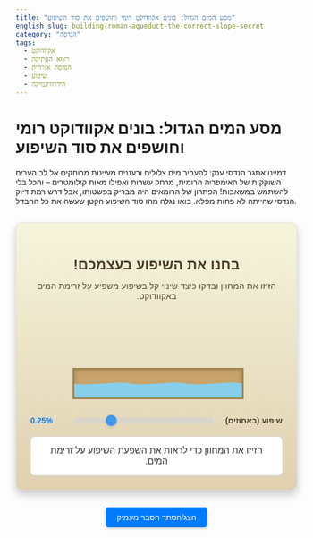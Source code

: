 ```yaml
---
title: "מסע המים הגדול: בונים אקוודוקט רומי וחושפים את סוד השיפוע"
english_slug: building-roman-aqueduct-the-correct-slope-secret
category: "הנדסה"
tags:
  - אקוודוקט
  - רומא העתיקה
  - הנדסה אזרחית
  - שיפוע
  - הידרודינמיקה
---
```

# מסע המים הגדול: בונים אקוודוקט רומי וחושפים את סוד השיפוע
דמיינו אתגר הנדסי ענק: להעביר מים צלולים ורעננים מעיינות מרוחקים אל לב הערים השוקקות של האימפריה הרומית, מרחק עשרות ואפילו מאות קילומטרים – והכל בלי להשתמש במשאבות! הפתרון של הרומאים היה מבריק בפשטותו, אבל דרש רמת דיוק הנדסי שהייתה לא פחות מפלא. בואו נגלה מהו סוד השיפוע הקטן שעשה את כל ההבדל.

<div class="app-container">
  <h1>בחנו את השיפוע בעצמכם!</h1>
  <p>הזיזו את המחוון ובדקו כיצד שינוי קל בשיפוע משפיע על זרימת המים באקוודוקט.</p>

  <div class="aqueduct-section-container">
    <div class="aqueduct-channel-wrapper">
        <div class="aqueduct-channel">
          <div class="water" id="water"></div>
        </div>
        <div class="aqueduct-support"></div>
    </div>
  </div>

  <div class="controls">
    <label for="slopeSlider">שיפוע (באחוזים):</label>
    <input type="range" id="slopeSlider" min="0" max="100" value="25" step="1">
    <span id="slopeValue">0.25%</span>
  </div>
    <div id="feedback" class="feedback">הזיזו את המחוון כדי לראות את השפעת השיפוע על זרימת המים.</div>
</div>

<style>
  /* כללי */
  .app-container {
    direction: rtl;
    font-family: 'Arial Hebrew', 'Arial', sans-serif;
    margin: 30px auto;
    padding: 25px;
    border: 1px solid #dcdcdc;
    border-radius: 12px;
    max-width: 650px;
    background: linear-gradient(to bottom, #f5f5dc, #e0d0b0); /* Gradient beige/sand */
    box-shadow: 0 8px 16px rgba(0,0,0,0.2);
    text-align: center;
  }

  .app-container h1 {
    color: #4a3b2a; /* Dark brown */
    margin-bottom: 10px;
    font-size: 1.8em;
  }

  .app-container p {
    color: #5a4b3a; /* Slightly lighter brown */
    margin-bottom: 25px;
    font-size: 1.1em;
  }


  /* חלון הסימולציה */
  .aqueduct-section-container {
    width: 100%;
    height: 150px; /* Increased height for better visualization */
    display: flex;
    align-items: flex-end; /* Align the base */
    justify-content: center;
    margin-bottom: 30px;
    position: relative; /* Needed for absolute positioning of feedback/support */
    overflow: hidden; /* Hide anything outside */
  }

   .aqueduct-channel-wrapper {
       position: absolute; /* Position wrapper absolutely */
       bottom: 0;
       left: calc(50% - 150px); /* Center the channel initially, adjusting for half width */
       transform-origin: bottom left; /* Pivot point for rotation */
       display: flex; /* Use flex to align support with channel */
       align-items: flex-end;
   }

  .aqueduct-channel {
    width: 300px; /* Fixed width */
    height: 50px; /* Increased height for water visualization */
    background-color: #c8a46c; /* Warmer sandstone color */
    border: 3px solid #a08450; /* Darker border */
    position: relative;
    box-shadow:  inset 0 0 10px rgba(0,0,0,0.2); /* Inner shadow for depth */
    overflow: hidden; /* Crucial for water containment */
    transform-style: preserve-3d; /* For potential 3D effects */
  }

  .aqueduct-support {
    width: 60px; /* Wider support */
    height: 80px; /* Taller support */
    background-color: #a0522d; /* Brown stone */
    border: 3px solid #8b4513;
    position: absolute; /* Position support relative to the wrapper */
    bottom: -3px; /* Align with bottom border */
    left: -3px; /* Align with left border (pivot point) */
    box-shadow: 2px 2px 5px rgba(0,0,0,0.3);
    z-index: -1; /* Place behind the channel */
  }


  /* מים וזרימה */
  .water {
    width: 300%; /* Make wider than channel for background animation */
    height: 100%; /* Fill channel height */
    position: absolute;
    bottom: 0;
    left: 0;
    transition: background-color 0.5s ease-out, transform 0.5s ease-out; /* Smooth transitions */
    background-repeat: repeat-x;
    background-size: auto 100%; /* Adjust background size for flow effect */
  }

  /* CSS Variables for animation speed */
  .water {
      --flow-duration: 5s; /* Default duration */
      background-image: url('data:image/svg+xml;utf8,<svg xmlns="http://www.w3.org/2000/svg" viewBox="0 0 100 100" preserveAspectRatio="none"><path d="M0,50 C25,60 75,40 100,50 L100,100 L0,100 Z" fill="%2387ceeb"/></svg>'); /* Basic wave pattern */
      background-size: 100px 100%; /* Wave size */
  }

   @keyframes flow-animation {
     0% { background-position-x: 0; }
     100% { background-position-x: -300px; } /* Needs to match background-size or width */
   }

   .water.is-flowing {
       animation: flow-animation var(--flow-duration) linear infinite;
   }


  /* מצבי מים */
  .water.stagnant {
    background-color: rgba(100, 149, 237, 0.8); /* Murky/stagnant color */
    background-image: url('data:image/svg+xml;utf8,<svg xmlns="http://www.w3.org/2000/svg" viewBox="0 0 100 100" preserveAspectRatio="none"><rect width="100" height="100" fill="%236495ED"/></svg>'); /* Solid color */
    background-size: 100% 100%;
    animation: none; /* No flow */
    transform: scale(1, 1.05); /* Slightly higher water level */
  }

  .water.flowing-slow {
     background-color: rgba(0, 191, 255, 0.6); /* Normal blue */
     background-image: url('data:image/svg+xml;utf8,<svg xmlns="http://www.w3.org/2000/svg" viewBox="0 0 100 100" preserveAspectRatio="none"><path d="M0,50 C25,60 75,40 100,50 L100,100 L0,100 Z" fill="%2387ceeb"/></svg>');
     background-size: 100px 100%;
     transform: scale(1, 1); /* Normal level */
  }

  .water.flowing-optimal {
    background-color: rgba(0, 255, 127, 0.7); /* Greenish blue for optimal */
    background-image: url('data:image/svg+xml;utf8,<svg xmlns="http://www.w3.org/2000/svg" viewBox="0 0 100 100" preserveAspectRatio="none"><path d="M0,50 C20,55 80,45 100,50 L100,100 L0,100 Z" fill="%2332cd32"/></svg>'); /* Smoother wave */
    background-size: 80px 100%; /* Smaller waves */
     transform: scale(1, 1); /* Normal level */
  }

  .water.flowing-fast {
    background-color: rgba(255, 99, 71, 0.7); /* Reddish for fast */
     background-image: url('data:image/svg+xml;utf8,<svg xmlns="http://www.w3.org/2000/svg" viewBox="0 0 100 100" preserveAspectRatio="none"><path d="M0,60 C25,40 75,70 100,50 L100,100 L0,100 Z" fill="%23ff6347"/></svg>'); /* Choppy wave */
    background-size: 60px 100%; /* More frequent waves */
    transform: scale(1, 0.95); /* Slightly lower water level */
    /* Add subtle turbulence visual effect */
  }


  /* פקדים ומשוב */
  .controls {
    margin-top: 20px;
    margin-bottom: 20px;
    display: flex;
    align-items: center;
    justify-content: center;
    gap: 15px; /* Space between items */
  }

  .controls label {
    font-weight: bold;
    color: #4a3b2a;
  }

  .controls input[type="range"] {
    width: 250px; /* Wider slider */
    direction: ltr;
    -webkit-appearance: none;
    appearance: none;
    height: 10px;
    background: #d3d3d3;
    outline: none;
    opacity: 0.7;
    transition: opacity .2s;
    border-radius: 5px;
  }

  .controls input[type="range"]:hover {
    opacity: 1;
  }

  .controls input[type="range"]::-webkit-slider-thumb {
    -webkit-appearance: none;
    appearance: none;
    width: 20px;
    height: 20px;
    background: #007bff;
    cursor: pointer;
    border-radius: 50%;
    box-shadow: 0 2px 4px rgba(0,0,0,0.2);
  }

  .controls input[type="range"]::-moz-range-thumb {
    width: 20px;
    height: 20px;
    background: #007bff;
    cursor: pointer;
    border-radius: 50%;
    box-shadow: 0 2px 4px rgba(0,0,0,0.2);
  }

  #slopeValue {
    font-weight: bold;
    color: #007bff; /* Blue color for value */
    min-width: 60px; /* Reserve space */
    text-align: left;
  }

  .feedback {
    margin-top: 15px;
    padding: 10px 15px;
    font-size: 1.15em;
    min-height: 3em; /* Reserve enough space */
    border-radius: 8px;
    background-color: #fff;
    border: 1px solid #ccc;
    color: #333;
    transition: color 0.5s ease, border-color 0.5s ease; /* Smooth transition for feedback */
    display: flex; /* Use flex for centering text vertically */
    align-items: center;
    justify-content: center;
  }

  .feedback.stagnant {
      color: #d9534f; /* Reddish for danger */
      border-color: #d9534f;
      background-color: #f2dede;
  }
   .feedback.slow {
      color: #f0ad4e; /* Orange for warning */
       border-color: #f0ad4e;
       background-color: #fcf8e3;
   }
  .feedback.optimal {
      color: #5cb85c; /* Green for success */
       border-color: #5cb85c;
       background-color: #dff0d8;
  }
  .feedback.fast {
      color: #d9534f; /* Reddish for danger */
       border-color: #d9534f;
       background-color: #f2dede;
  }


  /* הסבר נוסף */
  #toggleExplanation {
    display: block;
    margin: 30px auto 15px auto;
    padding: 10px 20px;
    font-size: 1em;
    cursor: pointer;
    border: none;
    border-radius: 5px;
    background-color: #007bff;
    color: white;
    transition: background-color 0.3s ease, transform 0.1s ease;
    box-shadow: 0 2px 5px rgba(0,0,0,0.2);
  }

  #toggleExplanation:hover {
    background-color: #0056b3;
  }
   #toggleExplanation:active {
      transform: scale(0.98);
   }

  #explanation {
    margin-top: 20px;
    padding: 20px;
    border: 1px solid #eee;
    border-radius: 8px;
    background-color: #fefefe;
    text-align: right; /* RTL text alignment */
    line-height: 1.7;
    color: #444;
    display: none; /* Hidden by default */
    box-shadow: 0 4px 8px rgba(0,0,0,0.1);
  }

  #explanation h2 {
    color: #333;
    margin-top: 15px;
    margin-bottom: 10px;
    font-size: 1.4em;
    border-bottom: 1px solid #eee;
    padding-bottom: 5px;
  }

  #explanation p {
    margin-bottom: 15px;
    font-size: 1.05em;
  }

   #explanation ul {
       margin-bottom: 15px;
       padding-right: 20px; /* RTL list indent */
   }

   #explanation li {
       margin-bottom: 8px;
       list-style-type: disc; /* Disk bullets */
   }

</style>

<button id="toggleExplanation">הצג/הסתר הסבר מעמיק</button>

<div id="explanation">
  <h2>מהו בדיוק אקוודוקט רומי?</h2>
  <p>אקוודוקט הוא בעצם תעלת מים ענקית שנבנתה על ידי הרומאים כדי להוביל מים טריים ממקורות מרוחקים, כמו מעיינות בהרים או נהרות צלולים, ישירות אל תוך ליבת הערים הרומיות. אלו לא היו רק תעלות על הקרקע – במקומות רבים, במיוחד כשנאלצו לחצות עמקים או שטחים נמוכים, הרומאים בנו מבנים מונומנטליים מרשימים של קשתות אבן, ששימשו כגשרים מוגבהים עבור תעלת המים שמעליהם. המבנים האייקוניים הללו הפכו לסמל האקוודוקטים הרומיים.</p>

  <h2>מים בשפע: למה טרחו הרומאים כל כך?</h2>
  <p>הערים הרומיות גדלו להיות מרכזי אוכלוסייה עצומים, ועם גידול זה הגיע צורך עצום במים. מים נקיים היו חיוניים לא רק לצרכים בסיסיים כמו שתייה ובישול, אלא גם למרחצאות ציבוריים מפוארים (שהיוו מרכז חברתי חשוב), מזרקות, שירותים ציבוריים, ואף לספק כוח הידראולי לטחינת קמח ושימושים תעשייתיים קלים. מקורות מים מקומיים לעיתים קרובות לא יכלו לעמוד בביקוש העצום הזה, או שהיו מזוהמים, ולכן היה קריטי להביא מים בכמויות גדולות ממקורות חיצוניים ואיכותיים.</p>

  <h2>האתגר ההנדסי הגדול של הרומאים</h2>
  <p>כיום, אנו פותחים ברז והמים זורמים, לרוב בעזרת משאבות. אבל בעת העתיקה, טכנולוגיית השאיבה הייתה פרימיטיבית ביותר ולא התאימה להעברת כמויות מים עצומות למרחקים ארוכים. האתגר שעמד בפני המהנדסים הרומים היה להבטיח זרימת מים רציפה ואמינה ללא שימוש בכוח חיצוני מכני.</p>

  <h2>הפלא הרומי: כוח הכבידה – משרת צייתן, אך תובעני</h2>
  <p>הפתרון הגאוני של הרומאים התבסס כולו על ניצול חכם ומדויק של כוח הכבידה. הם בנו את האקוודוקטים עם ירידה גובה קלה, עקבית ומדויקת ביותר לאורך כל מסלולם – ממקור המים שנמצא בגובה מעט רב יותר, ועד ליעד בעיר שנמצא בגובה נמוך יותר. שיפוע זעיר זה אפשר למים "להתגלגל" לאט ובהתמדה בכוח הכבידה בלבד, ללא צורך במשאבות או התערבות מכנית.</p>

  <h2>הסכנות הטמונות בשיפוע "כמעט" נכון</h2>
  <p>הדיוק היה קריטי, וכל סטייה קטנה מהשיפוע האידיאלי יכלה לסכן את כל הפרויקט:</p>
  <ul>
    <li><strong>שיפוע שטוח מדי (אפס או קרוב לאפס):</strong> במקרה כזה, כוח הכבידה אינו מספיק כדי להתגבר על החיכוך והתנגדות האוויר, והמים פשוט היו עומדים במקום או זורמים בקצב אפסי. מים עומדים הופכים במהירות למקור לזיהום, הצטברות משקעים, גידול אצות וחיידקים, והיו פוגעים קשות באיכות המים ובאספקה הרציפה. זה היה הופך את האקוודוקט ללא יעיל ולמעשה למאגר מים מזוהמים.</li>
    <li><strong>שיפוע תלול מדי (אפילו סטייה קטנה מעלה):</strong> אם השיפוע היה גדול יותר מהנדרש, המים היו זורמים במהירות מופרזת. זרימה מהירה כזו הייתה גורמת לשחיקה דרסטית של חומרי הבנייה של התעלה (אבן, טיט), הייתה סוחפת משקעים ועלולה הייתה אף לפגוע במבנה עצמו לאורך זמן. בנוסף, שיפוע גדול היה גורם לירידה עצומה בגובה הכללי לאורך מסלול האקוודוקט, מה שהיה מקשה מאוד על מציאת מקור מים ראשוני גבוה מספיק כדי להתחיל את הזרימה למרחק כה רב.</li>
  </ul>

  <h2>הדיוק המדהים בפועל</h2>
  <p>כדי להתגבר על האתגרים האלו, המהנדסים הרומים פיתחו שיטות וכלים שאפשרו להם למדוד ולתכנן שיפועים קטנים בצורה מדהימה. דוגמה מפורסמת היא אקוודוקט פונט דו גאר בצרפת, שאורכו עשרות קילומטרים, ובו השיפוע הממוצע הוא בערך 1:4800 – כלומר, על כל 4.8 קילומטרים אופקיים, הייתה ירידה של מטר גובה אחד בלבד! זהו שיפוע ממוצע של כ-0.02%. שיפועים אלו היו בדרך כלל בטווח של פחות מ-1% ואף פחות מחצי אחוז במקרים רבים. הם השתמשו בכלים כמו ה'כורובאטס' (מעין פלס מים גדול ומדויק) וה'גרומה' (כלי למדידת קווים ישרים וזוויות) כדי להבטיח את הדיוק הבלתי יאמן הזה.</p>

  <h2>מורשת להיום</h2>
  <p>האקוודוקטים הרומיים הם הרבה יותר מיופי אדריכלי עתיק. הם מהווים עדות מרשימה לידע עמוק בהידרודינמיקה, גאודזיה והנדסה אזרחית שהיה קיים לפני למעלה מאלפיים שנה. יכולתם לתכנן ולבנות תשתיות מים בקנה מידה כזה, תוך התבססות בלעדית על עקרונות פיזיקליים בסיסיים ודיוק כירורגי, השאירה חותם עמוק על ההיסטוריה של ההנדסה ומשמשת עד היום השראה למהנדסים ברחבי העולם.</p>
</div>

<script>
  document.addEventListener('DOMContentLoaded', () => {
    const slider = document.getElementById('slopeSlider');
    const slopeValueSpan = document.getElementById('slopeValue');
    const aqueductChannelWrapper = document.querySelector('.aqueduct-channel-wrapper');
    const water = document.getElementById('water');
    const feedback = document.getElementById('feedback');
    const toggleButton = document.getElementById('toggleExplanation');
    const explanationDiv = document.getElementById('explanation');

    // Function to update the aqueduct visual and simulation
    function updateAqueduct(sliderValue) {
      // Map slider value (0-100) to a slope percentage (e.g., 0% to 1%)
      // Let's make 100 on the slider equal to 1% slope for realistic feeling
      const slopePercentage = sliderValue / 100.0; // 0 to 1.0

      // Display the percentage value with 2 decimal places
      slopeValueSpan.textContent = slopePercentage.toFixed(2) + '%';

      // For visual rotation, map 0-100 to a small degree range (e.g., 0 to 0.8 degrees)
      // 0.8 degrees is roughly a 1.4% slope visually over a short section.
      // A very small angle is more visually representative of a tiny slope
      const rotationAngle = (sliderValue / 100.0) * 0.8; // Map slider 0-100 to 0-0.8 degrees

      // Apply rotation to the aqueduct channel wrapper (so support stays aligned)
      aqueductChannelWrapper.style.transform = `rotate(${rotationAngle}deg)`;

      // --- Simulation Logic & Feedback ---
      // Define thresholds for simulation states based on slope percentage (0% to 1%)
      const stagnantThreshold = 0.08; // Below 0.08% is stagnant
      const slowThreshold = 0.15;    // 0.08% to 0.15% is slow
      const optimalMin = 0.20;      // 0.20% to 0.40% is optimal
      const optimalMax = 0.40;
      // Above 0.40% is fast

      // Determine the state based on the calculated percentage
      let currentState = 'initial';
      let feedbackText = '';
      let feedbackClass = '';
      let flowDuration = '5s'; // Default/base duration

      if (slopePercentage < stagnantThreshold) {
        currentState = 'stagnant';
        feedbackText = "שיפוע כמעט אפס: המים עומדים במקום או זורמים באטיות קיצונית. סכנת זיהום והצטברות לכלוך!";
        feedbackClass = 'stagnant';
        flowDuration = '100s'; // Very long duration or animation: none
         water.classList.remove('is-flowing'); // Stop animation
      } else if (slopePercentage >= stagnantThreshold && slopePercentage < slowThreshold) {
         currentState = 'slow';
         feedbackText = "שיפוע עדין: המים זורמים לאט. טוב יותר מעמידה, אך לא מספיק יעיל למרחק רב.";
         feedbackClass = 'slow';
         flowDuration = '8s'; // Slow flow duration
          water.classList.add('is-flowing');
      } else if (slopePercentage >= optimalMin && slopePercentage <= optimalMax) {
        currentState = 'optimal';
        feedbackText = "שיפוע אופטימלי! זרימה חלקה, קבועה ויעילה. כך הרומאים הובילו מים למרחקים עצומים.";
        feedbackClass = 'optimal';
        flowDuration = '3s'; // Optimal flow duration
         water.classList.add('is-flowing');
      } else if (slopePercentage > optimalMax) {
        currentState = 'fast';
        feedbackText = "שיפוע תלול מדי: המים שוצפים במהירות מופרזת. זה יגרום לשחיקה מהירה של המבנה!";
        feedbackClass = 'fast';
        flowDuration = '1s'; // Fast flow duration
         water.classList.add('is-flowing');
      } else {
           // Initial or unhandled state - could set a default
           feedbackText = "הזיזו את המחוון כדי לראות את השפעת השיפוע על זרימת המים.";
           feedbackClass = '';
           flowDuration = '5s';
            water.classList.remove('is-flowing');
      }

      // Update water animation speed via CSS variable
      water.style.setProperty('--flow-duration', flowDuration);

      // Remove all state classes from water and feedback
      water.classList.remove('stagnant', 'flowing-slow', 'flowing-optimal', 'flowing-fast');
      feedback.classList.remove('stagnant', 'slow', 'optimal', 'fast');


      // Add the correct state class
      water.classList.add(currentState);
      feedback.classList.add(feedbackClass);


      // Update feedback text
      feedback.textContent = feedbackText;
    }

    // Add event listener to the slider
    slider.addEventListener('input', (event) => {
      const currentValue = parseInt(event.target.value, 10);
      updateAqueduct(currentValue);
    });

    // Initialize the simulation with the default slider value (25 -> 0.25%)
    updateAqueduct(parseInt(slider.value, 10));

    // Toggle explanation visibility
    toggleButton.addEventListener('click', () => {
      if (explanationDiv.style.display === 'none' || explanationDiv.style.display === '') {
        explanationDiv.style.display = 'block';
        toggleButton.textContent = 'הסתר הסבר מעמיק';
      } else {
        explanationDiv.style.display = 'none';
        toggleButton.textContent = 'הצג/הסתר הסבר מעמיק';
      }
    });

  });
</script>